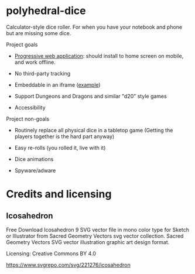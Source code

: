 # polyhedral-dice

Calculator-style dice roller.  For when you have your
notebook and phone but are missing some dice.

Project goals

 * [Progressive web application](https://en.wikipedia.org/wiki/Progressive_web_applications):
   should install to home screen on mobile, and work offline.

 * No third-party tracking

 * Embeddable in an iframe ([example](https://blog.zgp.org/pwa-help-css-grid/))

 * Support Dungeons and Dragons and similar "d20" style games

 * Accessibility


Project non-goals

 * Routinely replace all physical dice in a tabletop game (Getting the players together is the hard part anyway)

 * Easy re-rolls (you rolled it, live with it)

 * Dice animations

 * Spyware/adware




Credits and licensing
=====================

Icosahedron
-----------

Free Download Icosahedron 9 SVG vector file in mono color type for Sketch or Illustrator from Sacred Geometry Vectors svg vector collection. Sacred Geometry Vectors SVG vector illustration graphic art design format.

Licensing: Creative Commons BY 4.0

https://www.svgrepo.com/svg/221276/icosahedron
